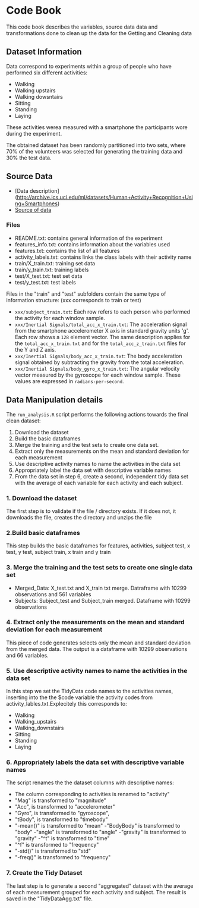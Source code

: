 # Code Book

This code book describes the variables, source data data and transformations done to clean up the data for the Getting and Cleaning data 

## Dataset Information

Data correspond to experiments within a group of people who have performed six different activities:
- Walking
- Walking upstairs
- Walking dowsntairs
- Sitting
- Standing
- Laying

These activities werea measured with a smartphone the participants wore during the experiment.

The obtained dataset has been randomly partitioned into two sets, where 70% of the volunteers was selected for 
generating the training data and 30% the test data. 

## Source Data

- [Data description] (http://archive.ics.uci.edu/ml/datasets/Human+Activity+Recognition+Using+Smartphones)
- [Source of data](https://d396qusza40orc.cloudfront.net/getdata%2Fprojectfiles%2FUCI%20HAR%20Dataset.zip)

### Files

- README.txt: contains general information of the experiment
- features_info.txt: contains information about the variables used
- features.txt: contains the list of all features
- activity_labels.txt: contains links the class labels with their activity name
- train/X_train.txt: training set data
- train/y_train.txt: training labels
- test/X_test.txt: test set data
- test/y_test.txt: test labels

Files in the "train" and "test" subfolders contain the same type of information structure: (xxx corresponds to train or test)
- `xxx/subject_train.txt`: Each row refers to each person who performed the activity for each window sample. 
- `xxx/Inertial Signals/total_acc_x_train.txt`: The acceleration signal from the smartphone accelerometer X axis in standard  gravity units 'g'. 
Each row shows a `128` element vector. The same description applies for the `total_acc_x_train.txt` and for the `total_acc_z_train.txt` files for 
the Y and Z axis.
- `xxx/Inertial Signals/body_acc_x_train.txt`: The body acceleration signal obtained by subtracting the gravity from the total acceleration.
- `xxx/Inertial Signals/body_gyro_x_train.txt`: The angular velocity vector measured by the gyroscope for each window sample. 
These values are expressed in `radians-per-second`. 

## Data Manipulation details

The `run_analysis.R` script performs the following actions towards the final clean dataset:
1. Download the dataset
2. Build the basic dataframes
3. Merge the training and the test sets to create one data set.
4. Extract only the measurements on the mean and standard deviation for each measurement
5. Use descriptive activity names to name the activities in the data set
6. Appropriately label the data set with descriptive variable names
7. From the data set in step 6, create a second, independent tidy data set with the average of each variable for each activity and each subject.

### 1. Download the dataset
The first step is to validate if the file / directory exists. If it does not, it downloads the file, creates the directory and unzips the file

### 2.Build basic dataframes
This step builds the basic dataframes for features, activities, subject test, x test, y test, subject train, x train and y train

### 3.  Merge the training and the test sets to create one single data set
* Merged_Data: X_test.txt and X_train txt merge. Datraframe with 10299 observations and 561 variables
* Subjects: Subject_test and Subject_train merged. Dataframe with 10299 observations

### 4. Extract only the measurements on the mean and standard deviation for each measurement
This piece of code generates selects only the mean and standard deviation from the merged data.
The output is a dataframe with 10299 observations and 66 variables.

### 5. Use descriptive activity names to name the activities in the data set
In this step we set the TidyData code names to the activities names, inserting into the the $code variable the activity codes from
activity_lables.txt.Explecitely this corresponds to:
- Walking
- Walking_upstairs 
- Walking_downstairs
- Sitting
- Standing
- Laying

### 6. Appropriately labels the data set with descriptive variable names
The script renames the the dataset columns with descriptive names:
- The column corresponding to activities is renamed to "activity"
- "Mag" is transformed to "magnitude"
- "Acc", is transformed to "accelerometer"
- "Gyro", is transformed to "gyroscope",
- "tBody", is transformed to "timebody"
- "-mean()" is transformed to "mean"
-"BodyBody" is transformed to  "body"
-"angle" is transformed to  "angle"
-"gravity" is transformed to  "gravity"
-"^t" is transformed to  "time"
- "^f" is transformed to  "frequency"
- "-std()" is transformed to "std"
- "-freq()" is transformed to  "frequency"

### 7. Create the Tidy Dataset
The last step is to generate a second "aggregated" dataset with the average of each measurement grouped for each activity and subject.
The result is saved in the "TidyDataAgg.txt" file.
